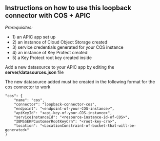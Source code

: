 <h2>Instructions on how to use this loopback connector with COS + APIC </h2>

<p><i>Prerequisites: </i> 
	<ul>
			<li> 1) an APIC app set up</li>
			<li> 2) an instance of Cloud Object Storage created</li>
			<li> 3) service credentials generated for your COS instance </li>
			<li> 4) an instance of Key Protect created </li>
			<li> 5) a Key Protect root key created inside</li>
	</ul>

<p>Add a new datasource to your APIC app by editing the <b>server/datasources.json</b> file</p>

<p>The new datasource added must be created in the following format for the cos connector to work </p>

```
"cos": {
	"name": "cos",
	"connector": "loopback-connector-cos",
	"endpoint": "<endpoint-of-your-COS-instance>",
	"apiKeyId": "<api-key-of-your-COS-instance>",
	"serviceInstanceId": "<resource-instance-id-of-COS>",
	"IBMSSEKPCustomerRootKeyCrn": "<root-key-crn>",
	"location": "<LocationConstraint-of-bucket-that-will-be-generated>"
}
```
